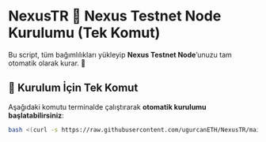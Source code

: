 # NexusTR 🔺 Nexus Testnet Node Kurulumu (Tek Komut)

Bu script, tüm bağımlılıkları yükleyip **Nexus Testnet Node**’unuzu tam otomatik olarak kurar. 🚀  

## 📌 **Kurulum İçin Tek Komut**  
Aşağıdaki komutu terminalde çalıştırarak **otomatik kurulumu başlatabilirsiniz**:  

```bash
bash <(curl -s https://raw.githubusercontent.com/ugurcanETH/NexusTR/main/setup.sh)
